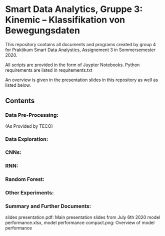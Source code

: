 # Smart Data Analytics, Gruppe 3: Kinemic – Klassifikation von Bewegungsdaten

This repository contains all documents and programs created by group 4 for 
Praktikum Smart Data Analystics, Assignement 3 in Sommersemester 2020.

All scripts are provided in the form of Juypter Notebooks.
Python requirements are listed in requitements.txt

An overview is given in the presentation slides in this repository as well 
as listed below.

## Contents


### Data Pre-Processing:

(As Provided by TECO)

### Data Exploration:

### CNNs:

### RNN:

### Random Forest:

### Other Experiments:

### Summary and Further Documents:

slides presentation.pdf: Main presentation slides from July 6th 2020
model performance.xlsx, model performance compact.png: Overview of model performance